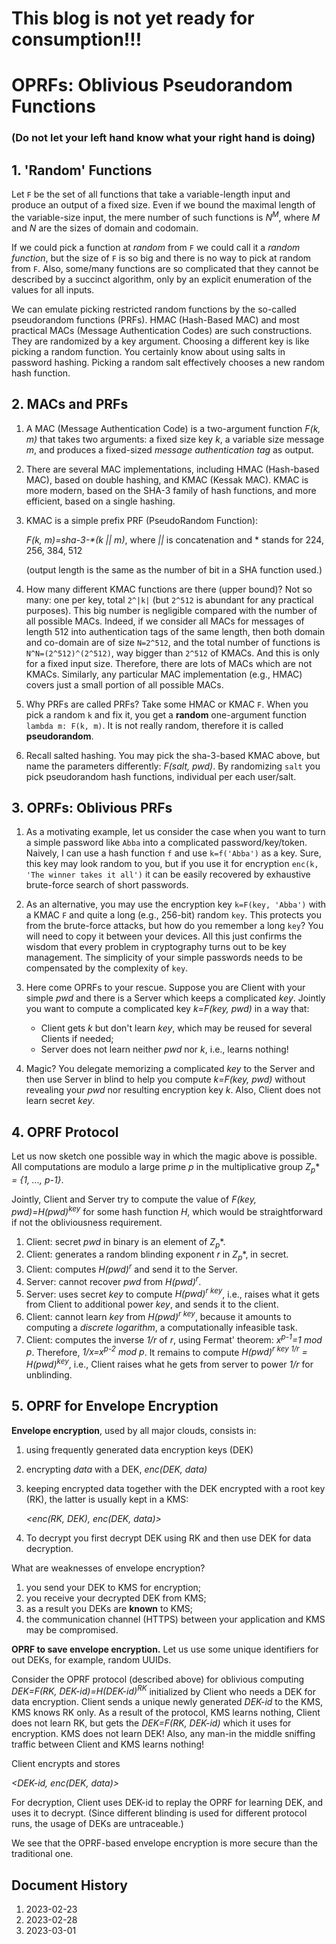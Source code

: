 # This blog is not yet ready for consumption!!!

# OPRFs: Oblivious Pseudorandom Functions
### (Do not let your left hand know what your right hand is doing)

## 1. 'Random' Functions

Let `F` be the set of all functions that take a variable-length 
input and produce an output of a fixed size. 
Even if we bound the maximal length of the variable-size input, 
the mere number of such functions is *N<sup>M</sup>*, where 
*M* and *N* are the sizes of domain and codomain.

If we could pick a function at *random* from `F` 
we could call it a *random function*, but the size of `F`
is so big and there is no way to pick at random from `F`.
Also, some/many functions are so complicated that they cannot
be described by a succinct algorithm, only by an explicit
enumeration of the values for all inputs.

We can emulate picking restricted random functions by 
the so-called pseudorandom functions (PRFs). 
HMAC (Hash-Based MAC) and most practical MACs (Message Authentication Codes) 
are such constructions. 
They are randomized by a key argument. Choosing 
a different key is like picking a random function.
You certainly know about using salts in password hashing.
Picking a random salt effectively chooses a new random hash function.


## 2. MACs and PRFs

1. A MAC (Message Authentication Code) is a two-argument function 
   *F(k, m)* that takes two arguments:
   a fixed size key *k*, a variable size message *m*, and produces a fixed-sized
   *message authentication tag* as output.

1. There are several MAC implementations, including HMAC (Hash-based MAC),
   based on double hashing, and
   KMAC (Kessak MAC). KMAC is more modern, based on the SHA-3 family of 
   hash functions, and more efficient, based on a single hashing.

1. KMAC is a simple prefix PRF (PseudoRandom Function):
   
   *F(k, m)=sha-3-\*(k || m)*, where *||* is concatenation and * stands for 224, 256, 384, 512 
   
   (output length is the same as the number of bit in a SHA function used.)

1. How many different KMAC functions are there (upper bound)? Not so many:
   one per key, total `2^|k|` (but `2^512` is abundant for any practical 
   purposes). This big number is negligible compared with the number of all
   possible MACs. Indeed, if we consider all MACs for messages of length 512 into
   authentication tags of the same length, then both domain and co-domain
   are of size `N=2^512`, and the total number of functions is 
   `N^N=(2^512)^(2^512)`, way bigger than `2^512` of KMACs. 
   And this is only for a fixed input size. Therefore, there are lots of MACs
   which are not KMACs. Similarly, any particular MAC implementation (e.g., HMAC)
   covers just a small portion of all possible MACs.

1. Why PRFs are called PRFs? Take some HMAC or KMAC `F`.
   When you pick a random `k` and fix it, you get a 
   **random** one-argument function `lambda m: F(k, m)`.
   It is not really random, therefore it is called **pseudorandom**.

1. Recall salted hashing. You may pick the sha-3-based KMAC above, but
   name the parameters differently: *F(salt, pwd)*.
   By randomizing `salt` you pick pseudorandom hash functions, individual 
   per each user/salt.


## 3. OPRFs: Oblivious PRFs

1. As a motivating example, let us consider the case when you want to turn a simple 
password like `Abba` into a complicated password/key/token. Naively, I can use a hash 
function `f` and use `k=f('Abba')` as a key. Sure, this key may look random to you, but 
if you use it for encryption `enc(k, 'The winner takes it all')` it can be easily 
recovered by exhaustive brute-force search of short passwords.

2. As an alternative, you may use the encryption key 
`k=F(key, 'Abba')` with a KMAC `F` and quite a long (e.g., 256-bit) random `key`. 
This protects you from the brute-force attacks, but how do you remember a long
`key`? You will need to copy it between your devices. All this just confirms the 
wisdom that every problem in cryptography turns out to be key management.
The simplicity of your simple passwords needs to be compensated by the complexity of `key`.

3. Here come OPRFs to your rescue. Suppose you are Client with your simple *pwd* and 
   there is a Server which keeps a complicated *key*. Jointly you want to
   compute a complicated key *k=F(key, pwd)* in a way that:
   - Client gets *k* but don't learn *key*, which may be reused 
     for several Clients if needed;
   - Server does not learn neither *pwd* nor *k*, i.e., learns nothing!
   
4. Magic? You delegate memorizing a complicated *key* to the Server and then 
   use Server in blind to help you compute *k=F(key, pwd)* without revealing
   your *pwd* nor resulting encryption key *k*. Also, Client does not learn secret *key*.
   

## 4. OPRF Protocol

Let us now sketch one possible way in which the magic above is possible. All computations are 
modulo a large prime *p* in the multiplicative group 
*Z<sub>p</sub><sup>*</sup>* *= {1, ..., p-1}*.

Jointly, Client and Server try to compute the value of *F(key, pwd)=H(pwd)<sup>key</sup>*
for some hash function *H*,
which would be straightforward if not the obliviousness requirement.

1. Client: secret *pwd* in binary is an element of *Z<sub>p</sub><sup>*</sup>*.
1. Client: generates a random blinding exponent *r* in *Z<sub>p</sub><sup>*</sup>*, 
   in secret.
2. Client: computes *H(pwd)<sup>r</sup>* and send it to the Server.
1. Server: cannot recover *pwd* from *H(pwd)<sup>r</sup>*.
1. Server: uses secret *key* to compute *H(pwd)<sup>r key</sup>*, i.e., raises what 
   it gets from Client to additional power *key*, and sends it to the client.
2. Client: cannot learn *key* from *H(pwd)<sup>r key</sup>*, because it amounts
   to computing a *discrete logarithm*, a computationally infeasible task.
1. Client: computes the inverse *1/r* of *r*, using Fermat' theorem:
   *x<sup>p-1</sup>=1 mod p*. Therefore, *1/x=x<sup>p-2</sup> mod p*. It remains to
   compute *H(pwd)<sup>r key 1/r</sup> = H(pwd)<sup>key</sup>*, i.e., 
   Client raises what he gets from server 
   to power *1/r* for unblinding.


## 5. OPRF for Envelope Encryption

**Envelope encryption**, used by all major clouds, consists in:

1. using frequently generated data encryption keys (DEK)
2. encrypting *data* with a DEK, *enc(DEK, data)*
3. keeping encrypted data together with the DEK encrypted
   with a root key (RK), the latter is usually kept in a KMS:

   *<enc(RK, DEK), enc(DEK, data)>*

4. To decrypt you first decrypt DEK using RK and then use DEK for data
   decryption.

What are weaknesses of envelope encryption?

1. you send your DEK to KMS for encryption;
2. you receive your decrypted DEK from KMS;
3. as a result you DEKs are **known** to KMS;
4. the communication channel (HTTPS) between your application 
   and KMS may be compromised.

**OPRF to save envelope encryption.**
Let us use some unique identifiers for out DEKs, for example, 
random UUIDs.

Consider the OPRF protocol (described above) for oblivious 
computing *DEK=F(RK, DEK-id)=H(DEK-id)<sup>RK</sup>*
initialized by Client who needs a DEK for data encryption.
Client sends a unique newly generated *DEK-id* to the KMS, 
KMS knows RK only. As a result of the protocol, KMS learns nothing, Client does not learn RK,
but gets the *DEK=F(RK, DEK-id)* which it uses for encryption.
KMS does not learn DEK! Also, any man-in the middle sniffing 
traffic between Client and KMS learns nothing!

Client encrypts and stores

*<DEK-id, enc(DEK, data)>*

For decryption, Client uses DEK-id to replay the OPRF for learning DEK,
and uses it to decrypt. (Since different blinding is used for different
protocol runs, the usage of DEKs are untraceable.)

We see that the OPRF-based envelope encryption is more secure than the
traditional one.


## Document History

1. 2023-02-23
2. 2023-02-28
3. 2023-03-01
